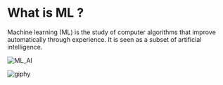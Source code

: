 # What is ML ?

Machine learning (ML) is the study of computer algorithms that improve automatically through experience. It is seen as a subset of artificial intelligence.

![ML_AI](https://user-images.githubusercontent.com/42657629/95200986-e7f9e880-07fc-11eb-96e2-7b4dae4a7ba4.png)

![giphy](https://user-images.githubusercontent.com/42657629/95204809-365db600-0802-11eb-805f-b3f7cb6c08fe.gif)

